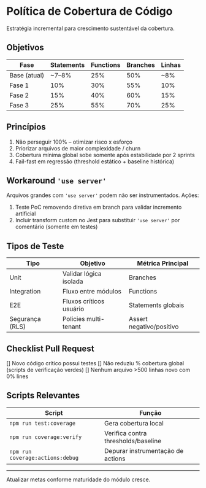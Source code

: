 # Política de Cobertura de Código

Estratégia incremental para crescimento sustentável da cobertura.

## Objetivos

| Fase         | Statements | Functions | Branches | Linhas |
| ------------ | ---------- | --------- | -------- | ------ |
| Base (atual) | ~7–8%      | 25%       | 50%      | ~8%    |
| Fase 1       | 10%        | 30%       | 55%      | 10%    |
| Fase 2       | 15%        | 40%       | 60%      | 15%    |
| Fase 3       | 25%        | 55%       | 70%      | 25%    |

## Princípios

1. Não perseguir 100% – otimizar risco x esforço
2. Priorizar arquivos de maior complexidade / churn
3. Cobertura mínima global sobe somente após estabilidade por 2 sprints
4. Fail-fast em regressão (threshold estático + baseline histórica)

## Workaround `'use server'`

Arquivos grandes com `'use server'` podem não ser instrumentados. Ações:

1. Teste PoC removendo diretiva em branch para validar incremento artificial
2. Incluir transform custom no Jest para substituir `'use server'` por comentário (somente em testes)

## Tipos de Teste

| Tipo            | Objetivo                | Métrica Principal        |
| --------------- | ----------------------- | ------------------------ |
| Unit            | Validar lógica isolada  | Branches                 |
| Integration     | Fluxo entre módulos     | Functions                |
| E2E             | Fluxos críticos usuário | Statements globais       |
| Segurança (RLS) | Policies multi-tenant   | Assert negativo/positivo |

## Checklist Pull Request

[] Novo código crítico possui testes
[] Não reduziu % cobertura global (scripts de verificação verdes)
[] Nenhum arquivo >500 linhas novo com 0% lines

## Scripts Relevantes

| Script                           | Função                              |
| -------------------------------- | ----------------------------------- |
| `npm run test:coverage`          | Gera cobertura local                |
| `npm run coverage:verify`        | Verifica contra thresholds/baseline |
| `npm run coverage:actions:debug` | Depurar instrumentação de actions   |

---

Atualizar metas conforme maturidade do módulo cresce.
